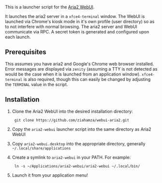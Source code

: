 This is a launcher script for the [Aria2 WebUI](https://github.com/ziahamza/webui-aria2).

It launches the aria2 server in a `xfce4-terminal` window. The WebUI is launched via Chrome's kiosk mode in it's own profile (user directory) so as to not interfere with normal browsing. The aria2 server and WebUI communicate via RPC. A secret token is generated and configured upon each launch.

## Prerequisites

This assumes you have aria2 and Google's Chrome web browser installed. Error messages are displayed via `zenity` (assuming a TTY is not detected as would be the case when it is launched from an application window). `xfce4-terminal` is also required, though this can easily be changed by adjusting the `TERMINAL` value in the script.

## Installation

1. Clone the Aria2 WebUI into the desired installation directory:

        git clone https://github.com/ziahamza/webui-aria2.git

2. Copy the `aria2-webui` launcher script into the same directory as Aria2 WebUI

3. Copy `aria2-webui.desktop` into the appropriate directory, generally `~/.local/share/applications`

4. Create a symlink to `aria2-webui` in your PATH. For example:

        ln -s ~/Applications/aria2-webui/aria2-webui ~/.local/bin/

5. Launch it from your application menu!
